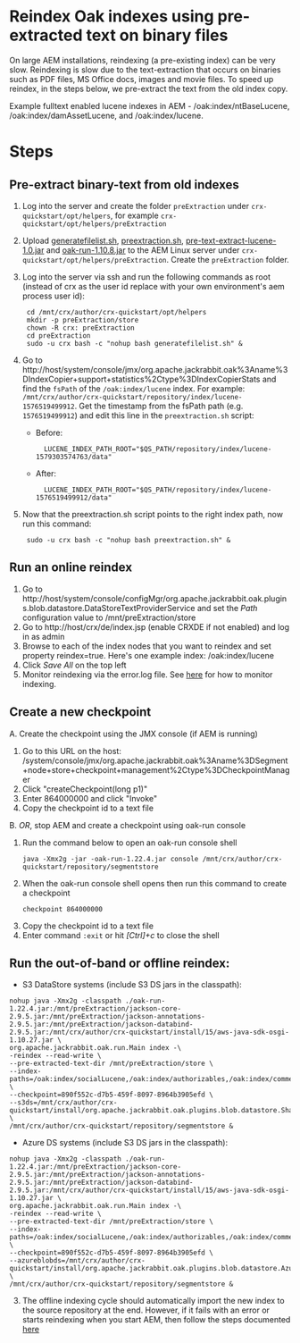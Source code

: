 # Reindex Oak indexes using pre-extracted text on binary files
On large AEM installations, reindexing (a pre-existing index) can be very slow.  Reindexing is slow due to the text-extraction that occurs on binaries such as PDF files, MS Office docs, images and movie files.  To speed up reindex, in the steps below, we pre-extract the text from the old index copy.

Example fulltext enabled lucene indexes in AEM - /oak:index/ntBaseLucene, /oak:index/damAssetLucene, and /oak:index/lucene.

# Steps

## Pre-extract binary-text from old indexes
1. Log into the server and create the folder ```preExtraction``` under ```crx-quickstart/opt/helpers```, for example ```crx-quickstart/opt/helpers/preExtraction```
2. Upload [generatefilelist.sh](generatefilelist.sh), [preextraction.sh](preextraction.sh), [pre-text-extract-lucene-1.0.jar](pre-text-extract-lucene-1.0.jar?raw=true) and [oak-run-1.10.8.jar](https://repo1.maven.org/maven2/org/apache/jackrabbit/oak-run/1.10.8/oak-run-1.10.8.jar) to the AEM Linux server under ```crx-quickstart/opt/helpers/preExtraction```.  Create the ```preExtraction``` folder.
3. Log into the server via ssh and run the following commands as root (instead of crx as the user id replace with your own environment's aem process user id):
    
        cd /mnt/crx/author/crx-quickstart/opt/helpers
        mkdir -p preExtraction/store
        chown -R crx: preExtraction
        cd preExtraction
        sudo -u crx bash -c "nohup bash generatefilelist.sh" &
4. Go to http://host/system/console/jmx/org.apache.jackrabbit.oak%3Aname%3DIndexCopier+support+statistics%2Ctype%3DIndexCopierStats and find the ```fsPath``` of the ```/oak:index/lucene``` index.  For example: ```/mnt/crx/author/crx-quickstart/repository/index/lucene-1576519499912```.  Get the timestamp from the fsPath path (e.g. ```1576519499912```) and edit this line in the ```preextraction.sh``` script:

    * Before:

            LUCENE_INDEX_PATH_ROOT="$QS_PATH/repository/index/lucene-1579303574763/data"

    * After:
 
            LUCENE_INDEX_PATH_ROOT="$QS_PATH/repository/index/lucene-1576519499912/data"

5. Now that the preextraction.sh script points to the right index path, now run this command:

        sudo -u crx bash -c "nohup bash preextraction.sh" &


## Run an online reindex
1. Go to http://host/system/console/configMgr/org.apache.jackrabbit.oak.plugins.blob.datastore.DataStoreTextProviderService and set the *Path* configuration value to /mnt/preExtraction/store
2. Go to http://host/crx/de/index.jsp (enable CRXDE if not enabled) and log in as admin
3. Browse to each of the index nodes that you want to reindex and set property reindex=true.  Here's one example index:
        /oak:index/lucene
4. Click *Save All* on the top left
5. Monitor reindexing via the error.log file.  See [here](https://helpx.adobe.com/experience-manager/kb/Analyzing-AEM-Indexing-Issues.html) for how to monitor indexing.

## Create a new checkpoint
A. Create the checkpoint using the JMX console (if AEM is running)
   1. Go to this URL on the host:
      /system/console/jmx/org.apache.jackrabbit.oak%3Aname%3DSegment+node+store+checkpoint+management%2Ctype%3DCheckpointManager
   2. Click "createCheckpoint(long p1)"
   3. Enter 864000000 and click "Invoke"
   4. Copy the checkpoint id to a text file

B. *OR*, stop AEM and create a checkpoint using oak-run console
   1. Run the command below to open an oak-run console shell
      ```
      java -Xmx2g -jar -oak-run-1.22.4.jar console /mnt/crx/author/crx-quickstart/repository/segmentstore
      ```
   2. When the oak-run console shell opens then run this command to create a checkpoint
      ```
      checkpoint 864000000
      ```
   3. Copy the checkpoint id to a text file
   4. Enter command ```:exit``` or hit _\[Ctrl]+c_ to close the shell
   
## Run the out-of-band or offline reindex:
* S3 DataStore systems (include S3 DS jars in the classpath):
```
nohup java -Xmx2g -classpath ./oak-run-1.22.4.jar:/mnt/preExtraction/jackson-core-2.9.5.jar:/mnt/preExtraction/jackson-annotations-2.9.5.jar:/mnt/preExtraction/jackson-databind-2.9.5.jar:/mnt/crx/author/crx-quickstart/install/15/aws-java-sdk-osgi-1.10.27.jar \
org.apache.jackrabbit.oak.run.Main index -\
-reindex --read-write \
--pre-extracted-text-dir /mnt/preExtraction/store \
--index-paths=/oak:index/socialLucene,/oak:index/authorizables,/oak:index/commerceLucene,/oak:index/cqProjectLucene,/oak:index/cqPageLucene,/oak:index/damAssetLucene,/oak:index/ntBaseLucene,/oak:index/slingeventJob,/oak:index/workflowDataLucene,/oak:index/versionStoreIndex \
--checkpoint=890f552c-d7b5-459f-8097-8964b3905efd \
--s3ds=/mnt/crx/author/crx-quickstart/install/org.apache.jackrabbit.oak.plugins.blob.datastore.SharedS3DataStore.config \
/mnt/crx/author/crx-quickstart/repository/segmentstore &
```

* Azure DS systems (include S3 DS jars in the classpath):
```
nohup java -Xmx2g -classpath ./oak-run-1.22.4.jar:/mnt/preExtraction/jackson-core-2.9.5.jar:/mnt/preExtraction/jackson-annotations-2.9.5.jar:/mnt/preExtraction/jackson-databind-2.9.5.jar:/mnt/crx/author/crx-quickstart/install/15/aws-java-sdk-osgi-1.10.27.jar \
org.apache.jackrabbit.oak.run.Main index -\
-reindex --read-write \
--pre-extracted-text-dir /mnt/preExtraction/store \
--index-paths=/oak:index/socialLucene,/oak:index/authorizables,/oak:index/commerceLucene,/oak:index/cqProjectLucene,/oak:index/cqPageLucene,/oak:index/damAssetLucene,/oak:index/ntBaseLucene,/oak:index/slingeventJob,/oak:index/workflowDataLucene,/oak:index/versionStoreIndex \
--checkpoint=890f552c-d7b5-459f-8097-8964b3905efd \
--azureblobds=/mnt/crx/author/crx-quickstart/install/org.apache.jackrabbit.oak.plugins.blob.datastore.AzureDataStore.config \
/mnt/crx/author/crx-quickstart/repository/segmentstore &
```

3. The offline indexing cycle should automatically import the new index to the source repository at the end.  However, if it fails with an error or starts reindexing when you start AEM, then follow the steps documented [here](https://github.com/chetanmeh/oak-console-scripts/blob/master/src/main/groovy/felixconsole/indexImport/README.md)
